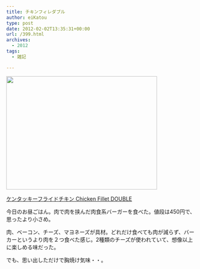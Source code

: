 ```yaml
---
title: チキンフィレダブル
author: eiKatou
type: post
date: 2012-02-02T13:35:31+00:00
url: /399.html
archives:
  - 2012
tags:
  - 雑記

---
```

[<img src="./uploads/2012/02/20120202b.jpg" alt="" title="20120202b" width="400" height="300" class="alignnone size-full wp-image-401" srcset="./uploads/2012/02/20120202b.jpg 400w, ./uploads/2012/02/20120202b-300x225.jpg 300w" sizes="(max-width: 400px) 100vw, 400px" />][1]
  
[ケンタッキーフライドチキン Chicken Fillet DOUBLE][2]

今日のお昼ごはん。肉で肉を挟んだ肉食系バーガーを食べた。値段は450円で、思ったより小さめ。

肉、ベーコン、チーズ、マヨネーズが具材。どれだけ食べても肉が減らず、バーカーというより肉を２つ食べた感じ。2種類のチーズが使われていて、想像以上に楽しめる味だった。

でも、思い出しただけで胸焼け気味・・。

 [1]: ./uploads/2012/02/20120202b.jpg
 [2]: http://www.kfc.co.jp/double/
